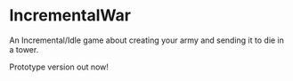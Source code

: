 # IncrementalWar
An Incremental/Idle game about creating your army and sending it to die in a tower.

Prototype version out now!

